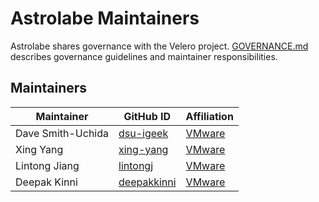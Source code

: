 # Astrolabe  Maintainers

Astrolabe shares governance with the Velero project.
[GOVERNANCE.md](https://github.com/vmware-tanzu/velero/blob/main/GOVERNANCE.md) describes governance guidelines and maintainer responsibilities.

## Maintainers

| Maintainer | GitHub ID | Affiliation |
| --------------- | --------- | ----------- |
| Dave Smith-Uchida | [dsu-igeek](https://github.com/dsu-igeek) | [VMware](https://www.github.com/vmware/) |
| Xing Yang | [xing-yang](https://github.com/xing-yang) | [VMware](https://www.github.com/vmware/) |
| Lintong Jiang | [lintongj](https://github.com/lintongj) | [VMware](https://www.github.com/vmware/)|
| Deepak Kinni | [deepakkinni](https://github.com/deepakkinni) | [VMware](https://www.github.com/vmware)|
